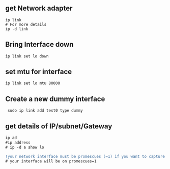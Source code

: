 ## get Network adapter
```
ip link
# For more details
ip -d link 
```
## Bring Interface down
```
ip link set lo down
```
## set mtu for interface
```
ip link set lo mtu 80000
```
## Create a new dummy interface
```
 sudo ip link add test0 type dummy
```
## get details of IP/subnet/Gateway
```diff
ip ad
#ip address
# ip -d a show lo

!your network interface must be promescues (=1) if you want to capture frames/packets out of it. Fire up wireshark and start monitoring interface and recheck interface info
# your interface will be on promescues=1
```
